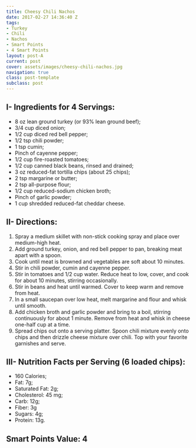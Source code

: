 ```yaml
---
title: Cheesy Chili Nachos
date: 2017-02-27 14:36:40 Z
tags:
- Turkey
- Chili
- Nachos
- Smart Points
- 4 Smart Points
layout: post-A
current: post
cover: assets/images/cheesy-chili-nachos.jpg
navigation: true
class: post-template
subclass: post
---
```


## I- Ingredients for 4 Servings:

* 8 oz lean ground turkey (or 93% lean ground beef);
* 3/4 cup diced onion;
* 1/2 cup diced red bell pepper;
* 1/2 tsp chili powder;
* 1 tsp cumin;
* Pinch of cayenne pepper;
* 1/2 cup fire-roasted tomatoes;
* 1/2 cup canned black beans, rinsed and drained;
* 3 oz reduced-fat tortilla chips (about 25 chips);
* 2 tsp margarine or butter;
* 2 tsp all-purpose flour;
* 1/2 cup reduced-sodium chicken broth;
* Pinch of garlic powder;
* 1 cup shredded reduced-fat cheddar cheese.

## II- Directions:

1. Spray a medium skillet with non-stick cooking spray and place over medium-high heat. 
1. Add ground turkey, onion, and red bell pepper to pan, breaking meat apart with a spoon. 
1. Cook until meat is browned and vegetables are soft about 10 minutes.
1. Stir in chili powder, cumin and cayenne pepper. 
1. Stir in tomatoes and 1/2 cup water. Reduce heat to low, cover, and cook for about 10 minutes, stirring occasionally. 
1. Stir in beans and heat until warmed. Cover to keep warm and remove from heat.
1. In a small saucepan over low heat, melt margarine and flour and whisk until smooth. 
1. Add chicken broth and garlic powder and bring to a boil, stirring continuously for about 1 minute. Remove from heat and whisk in cheese one-half cup at a time.
1. Spread chips out onto a serving platter. Spoon chili mixture evenly onto chips and then drizzle cheese mixture over chili. Top with your favorite garnishes and serve.

## III- Nutrition Facts per Serving (6 loaded chips):

* 160 Calories;
* Fat: 7g;
* Saturated Fat: 2g;
* Cholesterol: 45 mg;
* Carb: 12g;
* Fiber: 3g
* Sugars: 4g;
* Protein: 13g.

## Smart Points Value: 4
